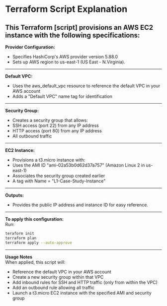 # Terraform Script Explanation<br>

 This Terraform [script] provisions an AWS EC2 instance with the following specifications:
---
**Provider Configuration:** 
  - Specifies HashiCorp's AWS provider version 5.88.0
  - Sets up AWS region to us-east-1 (US East - N.Virginia).
---
**Default VPC:**
  - Uses the aws_default_vpc resource to reference the default VPC in your AWS account
  - Adds a "Default VPC" name tag for identification
---
**Security Group:**
  - Creates a security group that allows:
  - SSH access (port 22) from any IP address
  - HTTP access (port 80) from any IP address
  - All outbound traffic
---
**EC2 Instance:**
  - Provisions a t3.micro instance with:
  - Uses the AMI ID "ami-02a53b0d62d37a757" (Amazon Linux 2 in us-east-1)
  - Associates the security group created earlier
  - A tag with Name = "L1-Case-Study-Instance"
---
**Outputs:**
  - Provides the public IP address and instance ID for easy reference.
---
**To apply this configuration:**<br>
Run:
```sh
teraform init
terraform plan
terraform apply --auto-approve
```
---
**Usage Notes**<br>
When applied, this script will:
  - Reference the default VPC in your AWS account
  - Create a new security group within that VPC
  - Add inbound rules for SSH and HTTP traffic (only from within the VPC)
  - Add an outbound rule allowing all traffic
  - Launch a t3.micro EC2 instance with the specified AMI and security group